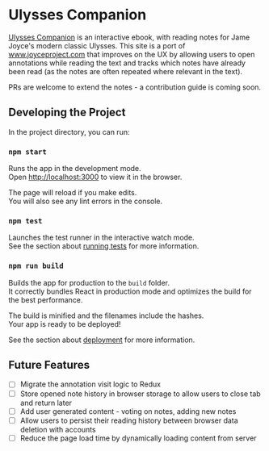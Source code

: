 # Ulysses Companion

[Ulysses Companion](wwww.camin.xyz/ulysses-companion) is an interactive ebook, with reading notes for Jame Joyce's modern classic Ulysses. This site is a port of www.joyceproject.com that improves on the UX by allowing users to open annotations while reading the text and tracks which notes have already been read (as the notes are often repeated where relevant in the text).

PRs are welcome to extend the notes - a contribution guide is coming soon.

## Developing the Project

In the project directory, you can run:

### `npm start`

Runs the app in the development mode.\
Open [http://localhost:3000](http://localhost:3000) to view it in the browser.

The page will reload if you make edits.\
You will also see any lint errors in the console.

### `npm test`

Launches the test runner in the interactive watch mode.\
See the section about [running tests](https://facebook.github.io/create-react-app/docs/running-tests) for more information.

### `npm run build`

Builds the app for production to the `build` folder.\
It correctly bundles React in production mode and optimizes the build for the best performance.

The build is minified and the filenames include the hashes.\
Your app is ready to be deployed!

See the section about [deployment](https://facebook.github.io/create-react-app/docs/deployment) for more information.

## Future Features
- [ ] Migrate the annotation visit logic to Redux
- [ ] Store opened note history in browser storage to allow users to close tab and return later
- [ ] Add user generated content - voting on notes, adding new notes
- [ ] Allow users to persist their reading history between browser data deletion with accounts
- [ ] Reduce the page load time by dynamically loading content from server
